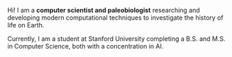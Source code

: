 Hi! I am a **computer scientist and paleobiologist** researching and developing modern computational techniques to investigate the history of life on Earth. 

Currently, I am a student at Stanford University completing a B.S. and M.S. in Computer Science, both with a concentration in AI.